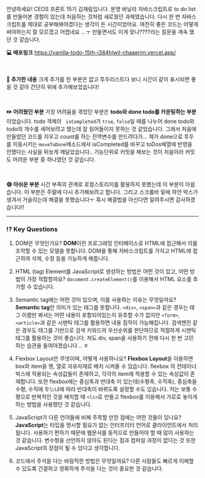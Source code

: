 안녕하세요! CEOS 프론트 15기 김채림입니다. 분명 바닐라 자바스크립트로 to do list를 만들어본 경험이 있는데 처음하는 것처럼 새로웠던 과제였습니다. 다시 한 번 자바스크립트를 제대로 공부해봐야겠다는 생각이 든 시간이었어요. 여전히 좋은 코드는 어떻게 써야하는지 잘 모르겠고 어렵네요 ...ㅜ 만들면서도 이게 맞나????라는 질문을 계속 했던 것 같습니다.

**💻 배포링크**
 https://vanilla-todo-15th-i384hlwil-chaaerim.vercel.app/

<br>

**📗 추가한 내용**
크게 추가를 한 부분은 없고 투두리스트다 보니 시간이 같이 표시되면 좋을 것 같아 간단히 위에 추가해보았습니다!

<br>

**✏️ 어려웠던 부분**
가장 어려움을 겪었던 부분은 **todo와 done todo를 카운팅하는 부분**이었습니다. todo 객체의 ` isCompleted`가 `true`, `false`일 때를 나누어 done todo와 todo의 개수를 세어보려고 했는데 잘 읽어들이지 못하는 것 같았습니다. 그래서 처음에 만들었던 코드를 지우고 count를 하는 전역변수를 만드려다가... 제가 done으로 투두를 이동시키는 `moveToDone`메소드에서 isCompleted를 바꾸고 toDos배열에 반영을 안했다는 사실을 뒤늦게 깨달았습니다.. 
기능단위로 커밋을 해보는 것이 처음이라 커밋도 어려운 부분 중 하나였던 것 같습니다. 

<br>

**😅 아쉬운 부분**
시간 부족의 관계로 로컬스토리지를 활용하지 못했는데 이 부분이 아쉽습니다. 이 부분은 주말에 다시 추가해보려고 합니다. 그리고 스크롤바 밑에 하얀 박스가 생겨서 거슬리는데 해결을 못했습니다ㅜ 혹시 해결법을 아신다면 알려주시면 감사하겠습니다!!

---
### ⁉️ Key Questions
1. DOM은 무엇인가요?
**DOM**이란 프로그래밍 인터페이스로 HTML에 접근해서 이를 조작할 수 있는 모델을 뜻합니다. DOM을 통해 자바스크립트를 가지고 HTML에 접근하여 삭제, 수정 등을 가능하게 해줍니다. 

2. HTML (tag) Element를 JavaScript로 생성하는 방법은 어떤 것이 있고, 어떤 방법이 가장 적합할까요?
`document.createElement()`를 이용해서 HTML 요소를 추가할 수 있습니다. 

3. Semantic tag에는 어떤 것이 있으며, 이를 사용하는 이유는 무엇일까요?
**Semantic tag**란 의미가 있는 태그를 뜻합니다. `<div>`, `<span>`과 같은 경우는 태그 이름만 봐서는 어떤 내용이 포함되어있는지 유추할 수가 없지만 `<form>`, `<article>`과 같은 시맨틱 태그를 활용하면 내용 짐작이 가능해집니다. 
검색엔진 같은 경우도 태그를 기반으로 검색 키워드의 우선순위를 판단하므로 적절하게 시맨틱 태그를 활용하는 것이 좋습니다. 
저도 div, span을 사용하기 전에 다시 한 번 고민하는 습관을 들여야겠습니다 .. ㅎ

4. Flexbox Layout은 무엇이며, 어떻게 사용하나요?
**Flexbox Layout**을 이용하면 box와 item을 행, 열로 자유자재로 배치 시켜줄 수 있습니다. flexbox 의 컨테이너 박스에 적용되는 속성값들이 존재하고, 각각의 item에 적용할 수 있는 속성값이 존재합니다. 또한 flexbox에는 중심축과 반대축 이 있는데(수평축, 수직축), 중심축을 수평, 수직에 두느냐에 따라 반대축이 바뀌도록 설정할 수도 있습니다. 
저는 보통 수평으로 반복적인 것을 배치할 때 `<li>`로 만들고 flexbox를 이용해서 가로로 놓이게 하는 방법을 사용했던 것 같습니다.

5. JavaScript가 다른 언어들에 비해 주목할 만한 점에는 어떤 것들이 있나요?
**JavaScript**는 타입을 명시할 필요가 없는 인터프리터 언어로 클라이언트에서 처리됩니다. 사용하기 편하기 때문에 웹문서를 동적으로 만들어야 할 때 많이 사용하는 것 같습니다. 변수형을 선언하지 않아도 된다는 점과 컴파일 과정이 없다는 것 또한 JavaScript의 장점이 될 수 있다고 생각합니다. 

6. 코드에서 주석을 다는 바람직한 방법은 무엇일까요?
다른 사람들도 빠르게 이해할 수 있도록 간결하고 정확하게 주석을 다는 것이 중요한 것 같습니다.



